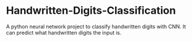 # Handwritten-Digits-Classification
A python neural network project to classify handwritten digits with CNN. It can predict what handwritten digits the input is.

<p align = "center">
  <src = "https://i.imgur.com/zUl4aSN.png">
    </p>
